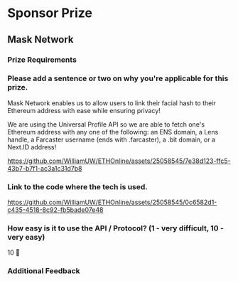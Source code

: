 # Sponsor Prize

## Mask Network

### Prize Requirements

### Please add a sentence or two on why you're applicable for this prize.

Mask Network enables us to allow users to link their facial hash to their Ethereum address with ease while ensuring privacy!

We are using the Universal Profile API so we are able to fetch one's Ethereum address with any one of the following: an ENS domain, a Lens handle, a Farcaster username (ends with .farcaster), a .bit domain, or a Next.ID address!

https://github.com/WilliamUW/ETHOnline/assets/25058545/7e38d123-ffc5-43b7-b7f1-ac3a1c31d7b8

### Link to the code where the tech is used.


https://github.com/WilliamUW/ETHOnline/assets/25058545/0c6582d1-c435-4518-8c92-fb5bade07e48



### How easy is it to use the API / Protocol? (1 - very difficult, 10 - very easy)

10 🌟

### Additional Feedback
